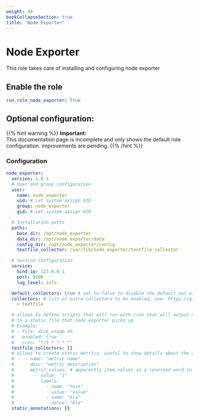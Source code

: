 ```yaml
---
weight: 30
bookCollapseSection: true
title: "Node Exporter"
---
```


# Node Exporter

This role takes care of installing and configuring node exporter


## Enable the role
``` yaml
run_role_node_exporter: True

```

## Optional configuration:

{{% hint warning %}}
**Important:**  
This documentation page is incomplete and only shows the default role configuration.
improvements are pending.
{{% /hint %}}

### Configuration
```yaml
node_exporter:
  version: 1.9.1
  # User and group configuration
  user:
    name: node_exporter
    uid: # Let system assign UID
    group: node_exporter
    gid: # Let system assign GID

  # Installation paths
  paths:
    base_dir: /opt/node_exporter
    data_dir: /opt/node_exporter/data
    config_dir: /opt/node_exporter/config
    textfile_collector: /var/lib/node_exporter/textfile_collector

  # Service configuration
  service:
    bind_ip: 127.0.0.1
    port: 9100
    log_level: info

  default_collectors: true # set to false to disable the default set of collectors
  collectors: # list of extra collectors to be enabled, see: https://github.com/prometheus/node_exporter
    - textfile

  # allows to define scripts that will run with cron that will output monitoring data
  # to a static file that node_exporter picks up
  # Example:
  # - file: disk_usage.sh
  #   enabled: true
  #   cron: "*/5 * * * *"
  textfile_collectors: []
  # allows to create static metrics, useful to show details about the instance in grafana
  #    - name: "metric name"
  #      desc: "metric description"
  #      metric_values: # apparently item.values os a reserved word in jinja
  #        - value: "1"
  #          labels:
  #            - name: "test"
  #              value: "value"
  #            - name: "bla"
  #              value: "ble"
  static_annotations: []
```




